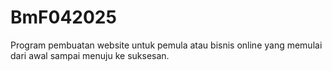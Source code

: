 # BmF042025
Program pembuatan website untuk pemula atau bisnis online yang memulai dari awal sampai menuju ke suksesan.
